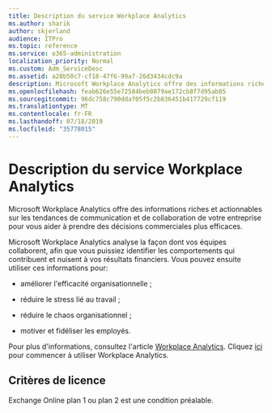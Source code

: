 ```yaml
---
title: Description du service Workplace Analytics
ms.author: sharik
author: skjerland
audience: ITPro
ms.topic: reference
ms.service: o365-administration
localization_priority: Normal
ms.custom: Adm_ServiceDesc
ms.assetid: a20b50c7-cf18-47f6-99a7-26d3434cdc9a
description: Microsoft Workplace Analytics offre des informations riches et actionnables sur les tendances de communication et de collaboration de votre entreprise pour vous aider à prendre des décisions commerciales plus efficaces.
ms.openlocfilehash: feab626e55e72584beb0879ae172cb8f7d95ab05
ms.sourcegitcommit: 96dc758c790ddaf05f5c2b836451b417729cf119
ms.translationtype: MT
ms.contentlocale: fr-FR
ms.lasthandoff: 07/18/2019
ms.locfileid: "35778015"
---
```

# <a name="workplace-analytics-service-description"></a>Description du service Workplace Analytics

Microsoft Workplace Analytics offre des informations riches et actionnables sur les tendances de communication et de collaboration de votre entreprise pour vous aider à prendre des décisions commerciales plus efficaces.
  
Microsoft Workplace Analytics analyse la façon dont vos équipes collaborent, afin que vous puissiez identifier les comportements qui contribuent et nuisent à vos résultats financiers. Vous pouvez ensuite utiliser ces informations pour: 
  
- améliorer l'efficacité organisationnelle ;
    
- réduire le stress lié au travail ;
    
- réduire le chaos organisationnel ;
    
- motiver et fidéliser les employés.
    
Pour plus d'informations, consultez l'article [Workplace Analytics](https://go.microsoft.com/fwlink/?linkid=852492). Cliquez [ici](https://docs.microsoft.com/en-us/workplace-analytics/overview/get-started) pour commencer à utiliser Workplace Analytics. 
  
## <a name="licensing-requirements"></a>Critères de licence

Exchange Online plan 1 ou plan 2 est une condition préalable.